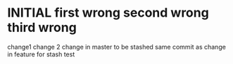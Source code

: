 INITIAL
first wrong
second wrong
third wrong
=======
change1 
change 2
change in master to be stashed
same commit as change in feature for stash test
